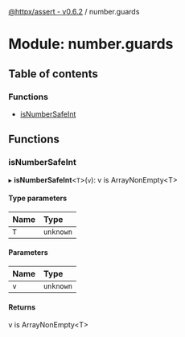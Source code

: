 [@httpx/assert - v0.6.2](../README.md) / number.guards

# Module: number.guards

## Table of contents

### Functions

- [isNumberSafeInt](number_guards.md#isnumbersafeint)

## Functions

### isNumberSafeInt

▸ **isNumberSafeInt**\<`T`\>(`v`): v is ArrayNonEmpty\<T\>

#### Type parameters

| Name | Type |
| :------ | :------ |
| `T` | `unknown` |

#### Parameters

| Name | Type |
| :------ | :------ |
| `v` | `unknown` |

#### Returns

v is ArrayNonEmpty\<T\>
